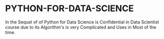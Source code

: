 # PYTHON-FOR-DATA-SCIENCE
In the Sequel of of Python for Data Science is Confidential in Data Scientist course due to its Algorithm's is very Complicated and Uses in Most of the time.

